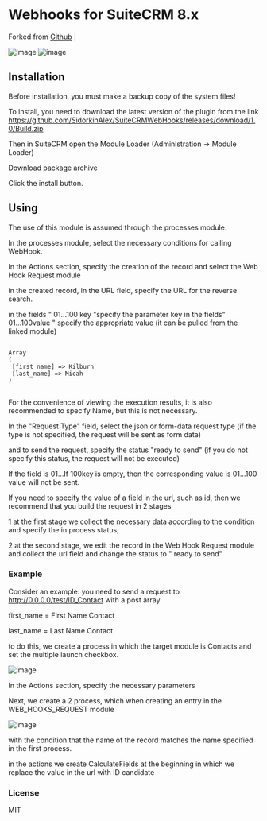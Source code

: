 # Webhooks for SuiteCRM 8.x

Forked from [Github](https://github.com/SidorkinAlex/SuiteCRMWebHooks) | 

![image](https://portalzine.de/my-assets/github/suitecrm/webhook/1.png)
![image](https://portalzine.de/my-assets/github/suitecrm/webhook/2.png)

## Installation

Before installation, you must make a backup copy of the system files!

To install, you need to download the latest version of the plugin from the link https://github.com/SidorkinAlex/SuiteCRMWebHooks/releases/download/1.0/Build.zip

Then in SuiteCRM open the Module Loader (Administration -> Module Loader)

Download package archive

Click the install button.


## Using
   
   The use of this module is assumed through the processes module.
   
   In the processes module, select the necessary conditions for calling WebHook.
   
   In the Actions section, specify the creation of the record and select the Web Hook Request module
   
   in the created record, in the URL field, specify the URL for the reverse search.
   
   in the fields " 01...100 key "specify the parameter key in the fields" 01...100value " specify the appropriate value (it can be pulled from the linked module)
   ```

Array
(
    [first_name] => Kilburn
    [last_name] => Micah
)


   ```
   For the convenience of viewing the execution results, it is also recommended to specify Name, but this is not necessary.
   
   In the "Request Type" field, select the json or form-data request type (if the type is not specified, the request will be sent as form data)
   
   and to send the request, specify the status "ready to send" (if you do not specify this status, the request will not be executed)
   
   If the field is 01...If 100key is empty, then the corresponding value is 01...100 value will not be sent.
   
   
   If you need to specify the value of a field in the url, such as id, then we recommend that you build the request in 2 stages
   
   1 at the first stage we collect the necessary data according to the condition and specify the in process status,
   
   2 at the second stage, we edit the record in the Web Hook Request module and collect the url field and change the status to " ready to send"

### Example
Consider an example:
you need to send a request to http://0.0.0.0/test/ID_Contact
with a post array

first_name = First Name Contact

last_name = Last Name Contact

to do this, we create a process in which the target module is Contacts and set the multiple launch checkbox.

![image](https://portalzine.de/my-assets/github/suitecrm/webhook/3.png)

In the Actions section, specify the necessary parameters

Next, we create a 2 process, which when creating an entry in the WEB_HOOKS_REQUEST module

![image](https://portalzine.de/my-assets/github/suitecrm/webhook/4.png)

with the condition that the name of the record matches the name specified in the first process.

in the actions we create CalculateFields at the beginning
in which we replace the value in the url with ID candidate

### License
MIT


